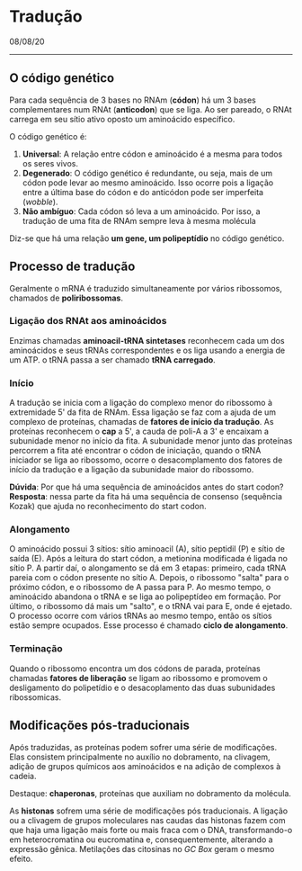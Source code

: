 # Tradução

08/08/20

---

## O código genético

Para cada sequência de 3 bases no RNAm (**códon**) há um 3 bases complementares num RNAt (**anticodon**) que se liga. Ao ser pareado, o RNAt carrega em seu sítio ativo oposto um aminoácido específico.  

O código genético é:

1. **Universal**: A relação entre códon e aminoácido é a mesma para todos os seres vivos.
2. **Degenerado**: O código genético é redundante, ou seja, mais de um códon pode levar  ao mesmo aminoácido. Isso ocorre pois a ligação entre a última base do códon e do anticódon pode ser imperfeita (*wobble*).
3. **Não ambíguo**: Cada códon só leva a um aminoácido. Por isso, a tradução de uma fita de RNAm sempre leva à mesma molécula

Diz-se que há uma relação **um gene, um polipeptídio** no código genético.

## Processo de tradução

Geralmente o mRNA é traduzido simultaneamente por vários ribossomos, chamados de **poliribossomas**.

### Ligação dos RNAt aos aminoácidos

Enzimas chamadas **aminoacil-tRNA sintetases** reconhecem cada um dos aminoácidos e seus tRNAs correspondentes e os liga usando a energia de um ATP. o tRNA passa a ser chamado **tRNA carregado**. 

### Início

A tradução se inicia com a ligação do complexo menor do ribossomo à extremidade 5' da fita de RNAm. Essa ligação se faz com a ajuda de um complexo de proteínas, chamadas de **fatores de início da tradução**. As proteínas reconhecem o **cap** a 5', a cauda de poli-A a 3' e encaixam a subunidade menor no início da fita. A subunidade menor junto das proteínas percorrem a fita até encontrar o códon de iniciação, quando o tRNA iniciador se liga ao ribossomo, ocorre o desacomplamento dos fatores de início da tradução e a ligação da subunidade maior do ribossomo.

**Dúvida**: Por que há uma sequência de aminoácidos antes do start codon? **Resposta**: nessa parte da fita há uma sequência de consenso (sequência Kozak) que ajuda no reconhecimento do start codon.

### Alongamento

O aminoácido possui 3 sítios: sítio aminoacil (A), sítio peptidil (P) e sítio de saída (E). Após a leitura do start códon, a metionina modificada é ligada no sítio P. A partir daí, o alongamento se dá em 3 etapas: primeiro, cada tRNA pareia com o códon presente no sítio A. Depois, o ribossomo "salta" para o próximo códon, e o ribossomo de A passa para P. Ao mesmo tempo, o aminoácido abandona o tRNA e se liga ao polipeptídeo em formação. Por último, o ribossomo dá mais um "salto", e o tRNA vai para E, onde é ejetado. O processo ocorre com vários tRNAs ao mesmo tempo, então os sítios estão sempre ocupados. Esse processo é chamado **ciclo de alongamento**.

### Terminação

Quando o ribossomo encontra um dos códons de parada, proteínas chamadas **fatores de liberação** se ligam ao ribossomo e promovem o desligamento do polipetídio e o desacoplamento das duas subunidades ribossomicas. 

## Modificações pós-traducionais

Após traduzidas, as proteínas podem sofrer uma série de modificações. Elas consistem principalmente no auxílio no dobramento, na clivagem, adição de grupos químicos aos aminoácidos e na adição de complexos à cadeia.

Destaque: **chaperonas**, proteínas que auxiliam no dobramento da molécula.

As **histonas** sofrem uma série de modificações pós traducionais. A ligação ou a clivagem de grupos moleculares nas caudas das histonas fazem com que haja uma ligação mais forte ou mais fraca com o DNA, transformando-o em heterocromatina ou eucromatina e, consequentemente, alterando a expressão gênica. Metilações das citosinas no *GC Box* geram o mesmo efeito.